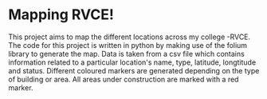 # Mapping RVCE!

This project aims to map the different locations across my college -RVCE.
The code for this project is written in python by making use of the folium library to generate the map.
Data is taken from a csv file which contains information related to a particular location's name, type, latitude, longtitude and status.
Different coloured markers are generated depending on the type of building or area.
All areas under construction are marked with a red marker.